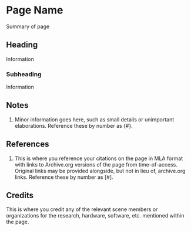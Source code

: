 # Page Name

Summary of page



## Heading

Information

### Subheading

Information



## Notes

1. Minor information goes here, such as small details or unimportant elaborations. Reference these by number as {#}.

## References

1. This is where you reference your citations on the page in MLA format with links to Archive.org versions of the page from time-of-access. Original links may be provided alongside, but not in lieu of, archive.org links. Reference these by number as [#].

## Credits

This is where you credit any of the relevant scene members or organizations for the research, hardware, software, etc. mentioned within the page.